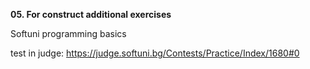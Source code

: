 **05. For construct additional exercises**

Softuni programming basics

test in judge: https://judge.softuni.bg/Contests/Practice/Index/1680#0
